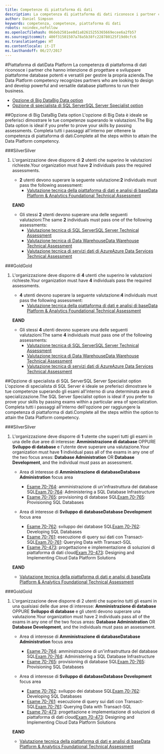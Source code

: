 ```yaml
---
title: Competenze di piattaforma di dati
description: La competenza di piattaforma di dati riconosce i partner che hanno intenzione di progettare e sviluppare piattaforme database potenti e versatili per gestire la propria azienda.
author: Daniel Simpson
keywords: competenza, competenze, piattaforma di dati
robots: noindex,nofollow
ms.openlocfilehash: 06deb2581ee0d1a82615255365669ecee6a2fb57
ms.sourcegitcommit: 400f31501507a78a5b38fc228780125f19d0cfc6
ms.translationtype: HT
ms.contentlocale: it-IT
ms.lasthandoff: 06/27/2017
---
```

#<a name="data-platform"></a><span data-ttu-id="d20e3-104">Piattaforma di dati</span><span class="sxs-lookup"><span data-stu-id="d20e3-104">Data Platform</span></span>
<span data-ttu-id="d20e3-105">La competenza di piattaforma di dati riconosce i partner che hanno intenzione di progettare e sviluppare piattaforme database potenti e versatili per gestire la propria azienda.</span><span class="sxs-lookup"><span data-stu-id="d20e3-105">The Data Platform competency recognizes partners who are looking to design and develop powerful and versatile database platforms to run their business.</span></span>

- [<span data-ttu-id="d20e3-106">Opzione di Big Data</span><span class="sxs-lookup"><span data-stu-id="d20e3-106">Big Data option</span></span>](#big-data-option) 
- [<span data-ttu-id="d20e3-107">Opzione di specialista di SQL Server</span><span class="sxs-lookup"><span data-stu-id="d20e3-107">SQL Server Specialist option</span></span>](#sql-server-specialist-option)

##<a name="big-data-option"></a><span data-ttu-id="d20e3-108">Opzione di Big Data</span><span class="sxs-lookup"><span data-stu-id="d20e3-108">Big Data option</span></span>
<span data-ttu-id="d20e3-109">L'opzione di Big Data è ideale se preferisci dimostrare le tue competenze superando le valutazioni.</span><span class="sxs-lookup"><span data-stu-id="d20e3-109">The Big Data option is ideal if you prefer to prove your skills by passing assessments.</span></span> <span data-ttu-id="d20e3-110">Completa tutti i passaggi all'interno per ottenere la competenza di piattaforma di dati.</span><span class="sxs-lookup"><span data-stu-id="d20e3-110">Complete all the steps within to attain the Data Platform competency.</span></span>

###<a name="silver"></a><span data-ttu-id="d20e3-111">Silver</span><span class="sxs-lookup"><span data-stu-id="d20e3-111">Silver</span></span>
1. <span data-ttu-id="d20e3-112">L'organizzazione deve disporre di **2** utenti che superino le valutazioni richieste.</span><span class="sxs-lookup"><span data-stu-id="d20e3-112">Your organization must have **2** individuals pass the required assessments.</span></span>

    - <span data-ttu-id="d20e3-113">**2** utenti devono superare la seguente valutazione:</span><span class="sxs-lookup"><span data-stu-id="d20e3-113">**2** individuals must pass the following assessment:</span></span>
        - [<span data-ttu-id="d20e3-114">Valutazione tecnica della piattaforma di dati e analisi di base</span><span class="sxs-lookup"><span data-stu-id="d20e3-114">Data Platform & Analytics Foundational Technical Assessment</span></span>](https://partneruniversity.microsoft.com/?whr=uri:MicrosoftAccount&courseId=14354&scoId=nNGssUygB_8504778676)

    **<span data-ttu-id="d20e3-115">E</span><span class="sxs-lookup"><span data-stu-id="d20e3-115">AND</span></span>**

    - <span data-ttu-id="d20e3-116">Gli stessi **2** utenti devono superare una delle seguenti valutazioni:</span><span class="sxs-lookup"><span data-stu-id="d20e3-116">The same **2** individuals must pass one of the following assessments:</span></span>
        - [<span data-ttu-id="d20e3-117">Valutazione tecnica di SQL Server</span><span class="sxs-lookup"><span data-stu-id="d20e3-117">SQL Server Technical Assessment</span></span>](https://partneruniversity.microsoft.com/?whr=uri:MicrosoftAccount&courseId=14355&scoId=nzHk0hygB_7404778676)
        - [<span data-ttu-id="d20e3-118">Valutazione tecnica di Data Warehouse</span><span class="sxs-lookup"><span data-stu-id="d20e3-118">Data Warehouse Technical Assessment</span></span>](https://partneruniversity.microsoft.com/?whr=uri:MicrosoftAccount&courseId=17491&scoId=1yUZ01TnD_1606265419)
        - [<span data-ttu-id="d20e3-119">Valutazione tecnica di servizi dati di Azure</span><span class="sxs-lookup"><span data-stu-id="d20e3-119">Azure Data Services Technical Assessment</span></span>](https://partneruniversity.microsoft.com/?whr=uri:MicrosoftAccount&courseId=17490&scoId=2h3AfWTnD_4706265419)

###<a name="gold"></a><span data-ttu-id="d20e3-120">Gold</span><span class="sxs-lookup"><span data-stu-id="d20e3-120">Gold</span></span>
1. <span data-ttu-id="d20e3-121">L'organizzazione deve disporre di **4** utenti che superino le valutazioni richieste.</span><span class="sxs-lookup"><span data-stu-id="d20e3-121">Your organization must have **4** individuals pass the required assessments.</span></span>

    - <span data-ttu-id="d20e3-122">**4** utenti devono superare la seguente valutazione:</span><span class="sxs-lookup"><span data-stu-id="d20e3-122">**4** individuals must pass the following assessment:</span></span>
        - [<span data-ttu-id="d20e3-123">Valutazione tecnica della piattaforma di dati e analisi di base</span><span class="sxs-lookup"><span data-stu-id="d20e3-123">Data Platform & Analytics Foundational Technical Assessment</span></span>](https://partneruniversity.microsoft.com/?whr=uri:MicrosoftAccount&courseId=14354&scoId=nNGssUygB_8504778676)

    **<span data-ttu-id="d20e3-124">E</span><span class="sxs-lookup"><span data-stu-id="d20e3-124">AND</span></span>**

    - <span data-ttu-id="d20e3-125">Gli stessi **4** utenti devono superare una delle seguenti valutazioni:</span><span class="sxs-lookup"><span data-stu-id="d20e3-125">The same **4** individuals must pass one of the following assessments:</span></span>
        - [<span data-ttu-id="d20e3-126">Valutazione tecnica di SQL Server</span><span class="sxs-lookup"><span data-stu-id="d20e3-126">SQL Server Technical Assessment</span></span>](https://partneruniversity.microsoft.com/?whr=uri:MicrosoftAccount&courseId=14355&scoId=nzHk0hygB_7404778676)
        - [<span data-ttu-id="d20e3-127">Valutazione tecnica di Data Warehouse</span><span class="sxs-lookup"><span data-stu-id="d20e3-127">Data Warehouse Technical Assessment</span></span>](https://partneruniversity.microsoft.com/?whr=uri:MicrosoftAccount&courseId=17491&scoId=1yUZ01TnD_1606265419)
        - [<span data-ttu-id="d20e3-128">Valutazione tecnica di servizi dati di Azure</span><span class="sxs-lookup"><span data-stu-id="d20e3-128">Azure Data Services Technical Assessment</span></span>](https://partneruniversity.microsoft.com/?whr=uri:MicrosoftAccount&courseId=17490&scoId=2h3AfWTnD_4706265419)

##<a name="sql-server-specialist-option"></a><span data-ttu-id="d20e3-129">Opzione di specialista di SQL Server</span><span class="sxs-lookup"><span data-stu-id="d20e3-129">SQL Server Specialist option</span></span>
<span data-ttu-id="d20e3-130">L'opzione di specialista di SQL Server è ideale se preferisci dimostrare le tue competenze superando gli esami all'interno di una determinata area di specializzazione.</span><span class="sxs-lookup"><span data-stu-id="d20e3-130">The SQL Server Specialist option is ideal if you prefer to prove your skills by passing exams within a particular area of specialization.</span></span> <span data-ttu-id="d20e3-131">Completa tutti i passaggi all'interno dell'opzione per raggiungere la competenza di piattaforma di dati.</span><span class="sxs-lookup"><span data-stu-id="d20e3-131">Complete all the steps within the option to attain the Data Platform competency.</span></span>

###<a name="silver"></a><span data-ttu-id="d20e3-132">Silver</span><span class="sxs-lookup"><span data-stu-id="d20e3-132">Silver</span></span>
1. <span data-ttu-id="d20e3-133">L'organizzazione deve disporre di **1** utente che superi tutti gli esami in una delle due aree di interesse: **Amministrazione di database** OPPURE **Sviluppo di database** e l'utente deve superare una valutazione.</span><span class="sxs-lookup"><span data-stu-id="d20e3-133">Your organization must have **1** individual pass all of the exams in any one of the two focus areas: **Database Administration** OR **Database Development**, and the individual must pass an assessment.</span></span>

    - <span data-ttu-id="d20e3-134">Area di interesse di **Amministrazione di database**</span><span class="sxs-lookup"><span data-stu-id="d20e3-134">**Database Administration** focus area</span></span>
        - <span data-ttu-id="d20e3-135">[Esame 70-764](https://www.microsoft.com/en-us/learning/exam-70-764.aspx): amministrazione di un'infrastruttura del database SQL</span><span class="sxs-lookup"><span data-stu-id="d20e3-135">[Exam 70-764](https://www.microsoft.com/en-us/learning/exam-70-764.aspx): Administering a SQL Database Infrastructure</span></span> 
        - <span data-ttu-id="d20e3-136">[Esame 70-765](https://www.microsoft.com/en-us/learning/exam-70-765.aspx): provisioning di database SQL</span><span class="sxs-lookup"><span data-stu-id="d20e3-136">[Exam 70-765](https://www.microsoft.com/en-us/learning/exam-70-765.aspx): Provisioning SQL Databases</span></span>

    - <span data-ttu-id="d20e3-137">Area di interesse di **Sviluppo di database**</span><span class="sxs-lookup"><span data-stu-id="d20e3-137">**Database Development** focus area</span></span>
        - <span data-ttu-id="d20e3-138">[Esame 70-762](https://www.microsoft.com/en-us/learning/exam-70-762.aspx): sviluppo dei database SQL</span><span class="sxs-lookup"><span data-stu-id="d20e3-138">[Exam 70-762](https://www.microsoft.com/en-us/learning/exam-70-762.aspx): Developing SQL Databases</span></span>
        - <span data-ttu-id="d20e3-139">[Esame 70-761](https://www.microsoft.com/en-us/learning/exam-70-761.aspx): esecuzione di query sui dati con Transact-SQL</span><span class="sxs-lookup"><span data-stu-id="d20e3-139">[Exam 70-761](https://www.microsoft.com/en-us/learning/exam-70-761.aspx): Querying Data with Transact-SQL</span></span>
        - <span data-ttu-id="d20e3-140">[Esame 70-473](https://www.microsoft.com/en-us/learning/exam-70-473.aspx): progettazione e implementazione di soluzioni di piattaforma di dati cloud</span><span class="sxs-lookup"><span data-stu-id="d20e3-140">[Exam 70-473](https://www.microsoft.com/en-us/learning/exam-70-473.aspx): Designing and Implementing Cloud Data Platform Solutions</span></span>

    **<span data-ttu-id="d20e3-141">E</span><span class="sxs-lookup"><span data-stu-id="d20e3-141">AND</span></span>**

    - [<span data-ttu-id="d20e3-142">Valutazione tecnica della piattaforma di dati e analisi di base</span><span class="sxs-lookup"><span data-stu-id="d20e3-142">Data Platform & Analytics Foundational Technical Assessment</span></span>](https://partneruniversity.microsoft.com/?whr=uri:MicrosoftAccount&courseId=14354&scoId=nNGssUygB_8504778676)

###<a name="gold"></a><span data-ttu-id="d20e3-143">Gold</span><span class="sxs-lookup"><span data-stu-id="d20e3-143">Gold</span></span>
1. <span data-ttu-id="d20e3-144">L'organizzazione deve disporre di 2 utenti che superino tutti gli esami in una qualsiasi delle due aree di interesse: **Amministrazione di database** OPPURE **Sviluppo di database** e gli utenti devono superare una valutazione.</span><span class="sxs-lookup"><span data-stu-id="d20e3-144">Your organization must have 2 individuals pass all of the exams in any one of the two focus areas: **Database Administration** OR **Database Development**, and the individuals must pass an assessment.</span></span>

    - <span data-ttu-id="d20e3-145">Area di interesse di **Amministrazione di database**</span><span class="sxs-lookup"><span data-stu-id="d20e3-145">**Database Administration** focus area</span></span>
        - <span data-ttu-id="d20e3-146">[Esame 70-764](https://www.microsoft.com/en-us/learning/exam-70-764.aspx): amministrazione di un'infrastruttura del database SQL</span><span class="sxs-lookup"><span data-stu-id="d20e3-146">[Exam 70-764](https://www.microsoft.com/en-us/learning/exam-70-764.aspx): Administering a SQL Database Infrastructure</span></span> 
        - <span data-ttu-id="d20e3-147">[Esame 70-765](https://www.microsoft.com/en-us/learning/exam-70-765.aspx): provisioning di database SQL</span><span class="sxs-lookup"><span data-stu-id="d20e3-147">[Exam 70-765](https://www.microsoft.com/en-us/learning/exam-70-765.aspx): Provisioning SQL Databases</span></span>

    - <span data-ttu-id="d20e3-148">Area di interesse di **Sviluppo di database**</span><span class="sxs-lookup"><span data-stu-id="d20e3-148">**Database Development** focus area</span></span>
        - <span data-ttu-id="d20e3-149">[Esame 70-762](https://www.microsoft.com/en-us/learning/exam-70-762.aspx): sviluppo dei database SQL</span><span class="sxs-lookup"><span data-stu-id="d20e3-149">[Exam 70-762](https://www.microsoft.com/en-us/learning/exam-70-762.aspx): Developing SQL Databases</span></span>
        - <span data-ttu-id="d20e3-150">[Esame 70-761](https://www.microsoft.com/en-us/learning/exam-70-761.aspx): esecuzione di query sui dati con Transact-SQL</span><span class="sxs-lookup"><span data-stu-id="d20e3-150">[Exam 70-761](https://www.microsoft.com/en-us/learning/exam-70-761.aspx): Querying Data with Transact-SQL</span></span>
        - <span data-ttu-id="d20e3-151">[Esame 70-473](https://www.microsoft.com/en-us/learning/exam-70-473.aspx): progettazione e implementazione di soluzioni di piattaforma di dati cloud</span><span class="sxs-lookup"><span data-stu-id="d20e3-151">[Exam 70-473](https://www.microsoft.com/en-us/learning/exam-70-473.aspx): Designing and Implementing Cloud Data Platform Solutions</span></span>

    **<span data-ttu-id="d20e3-152">E</span><span class="sxs-lookup"><span data-stu-id="d20e3-152">AND</span></span>**

    - [<span data-ttu-id="d20e3-153">Valutazione tecnica della piattaforma di dati e analisi di base</span><span class="sxs-lookup"><span data-stu-id="d20e3-153">Data Platform & Analytics Foundational Technical Assessment</span></span>](https://partneruniversity.microsoft.com/?whr=uri:MicrosoftAccount&courseId=14354&scoId=nNGssUygB_8504778676)




